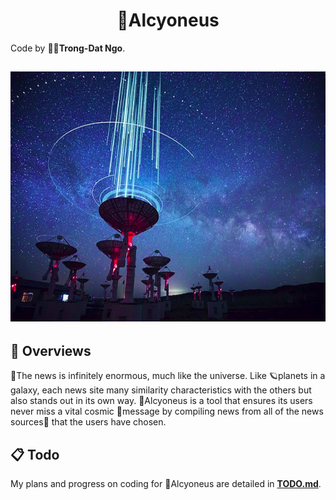 <h1 align="center">🌌Alcyoneus</h1>

Code by 🧑‍💻**Trong-Dat Ngo**.

<h2 align="center">
<img src="statics/images/img.png" alt="drawing" height="400" width="800"/>
</h2>


## 👀 Overviews
📰The news is infinitely enormous, much like the universe. Like 🪐planets in a galaxy, each news site many similarity 
characteristics with the others but also stands out in its own way. 🌌Alcyoneus is a tool that ensures its users never 
miss a vital cosmic 🎇message by compiling news from all of the news sources🌠 that the users have chosen.

## 📋 Todo
My plans and progress on coding for 🌌Alcyoneus are detailed in [**TODO.md**](statics/readmes/TODO.md).